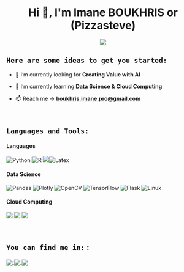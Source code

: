 

<h1 align="center">Hi 👋, I'm Imane BOUKHRIS or (Pizzasteve)</h1>

<p align="center">
  <a href="https://github.com/DenverCoder1/readme-typing-svg"><img src="https://readme-typing-svg.herokuapp.com?lines=📊+Data+Science+Student+📊;☁️+Cloud+and+IOT+Student+☁️;⚛+Artificial+Intelligence+Student+⚛&center=true&width=500&height=50"></a>
</p>

##  `Here are some ideas to get you started:`

- 🔭 I’m currently looking for **Creating Value with AI** 

- 🌱 I’m currently learning **Data Science & Cloud Computing** 

- 📫 Reach me → **boukhris.imane.pro@gmail.com**

<br>

## `Languages and Tools:`
<p>
<h4>Languages</h4>


<img alt="Python" src="https://img.shields.io/badge/Python-000.svg?logo=python&style=for-the-badge"/> <img alt="R" src="https://img.shields.io/badge/-R-000.svg?logo=r&logoColor=blue&style=for-the-badge"/> <img src="https://img.shields.io/badge/scala-000.svg?style=for-the-badge&logo=scala&logoColor=dc322f"/><img alt=" Latex" src="https://img.shields.io/badge/latex-000.svg?style=for-the-badge&logo=latex&logoColor=007c7c"/>

<h4>Data Science</h4> 

<img src="https://img.shields.io/badge/pandas-000.svg?style=for-the-badge&amp;logo=pandas&logoColor=150455" alt="Pandas"> <img src="https://img.shields.io/badge/Plotly-000.svg?style=for-the-badge&logo=plotly&logoColor=3f4f75" alt="Plotly"> <img src="https://img.shields.io/badge/opencv-000.svg?style=for-the-badge&logo=opencv" alt="OpenCV"> <img src="https://img.shields.io/badge/-TensorFlow-000.svg?&amp;logo=TensorFlow&amp;style=for-the-badge" alt="TensorFlow"> <img src="https://img.shields.io/badge/flask-000.svg?style=for-the-badge&amp;logo=flask" alt="Flask"> <img src="https://img.shields.io/badge/-Linux-000.svg?&amp;logo=Linux&amp;style=for-the-badge" alt="Linux">

<h4>Cloud Computing</h4>

 <img src="https://img.shields.io/badge/Google_Cloud-000?style=for-the-badge&logo=google-cloud"/> <img src="https://img.shields.io/badge/Digital_Ocean-000?style=for-the-badge&logo=DigitalOcean"/> <img src="https://img.shields.io/badge/Netlify-000?style=for-the-badge&logo=netlify&logoColor=23bdae"/> 
<br>


<br>

##  `You can find me in:` :

<a href="https://www.linkedin.com/in/imane-boukhris/" target="_blank"> <img align="center" src="https://img.shields.io/badge/linkedin-000.svg?style=for-the-badge&logo=linkedin&logoColor=blue"/>
<a href="https://www.kaggle.com/" target="_blank"> <img align="center" src="https://img.shields.io/badge/-kaggle-000.svg?logo=kaggle&logoColor=blue&style=for-the-badge"/>
<a href="https://www.datacamp.com/profile/imaneboukhris2018" target="_blank"> <img align="center" src="https://img.shields.io/badge/Datacamp-000?style=for-the-badge&logo=datacamp&logoColor=65FF8F"/>

